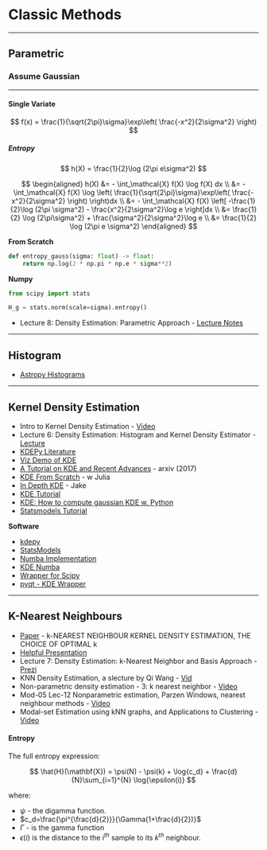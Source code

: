 # Classic Methods


---

## Parametric

### Assume Gaussian

---

#### Single Variate

$$
f(x) = \frac{1}{\sqrt{2\pi}\sigma}\exp\left( \frac{-x^2}{2\sigma^2} \right)
$$


##### Entropy

$$
h(X) = \frac{1}{2}\log (2\pi e\sigma^2)
$$



$$
\begin{aligned}
h(X) 
&= - \int_\mathcal{X} f(X) \log f(X) dx \\
&= - \int_\mathcal{X} f(X) \log \left( \frac{1}{\sqrt{2\pi}\sigma}\exp\left( \frac{-x^2}{2\sigma^2} \right) \right)dx \\
&= - \int_\mathcal{X} f(X)
\left[ -\frac{1}{2}\log (2\pi \sigma^2) - \frac{x^2}{2\sigma^2}\log e \right]dx \\
&= \frac{1}{2} \log (2\pi\sigma^2) + \frac{\sigma^2}{2\sigma^2}\log e \\
&= \frac{1}{2} \log (2\pi e \sigma^2)
\end{aligned}
$$






**From Scratch**

```python
def entropy_gauss(sigma: float) -> float:
    return np.log(2 * np.pi * np.e * sigma**2)
```

**Numpy**

```python
from scipy import stats

H_g = stats.norm(scale=sigma).entropy()
```


* Lecture 8: Density Estimation: Parametric Approach  - [Lecture Notes](http://faculty.washington.edu/yenchic/18W_425/Lec8_parametric.pdf)




---

## Histogram



* [Astropy Histograms](https://docs.astropy.org/en/stable/visualization/histogram.html)




---
## Kernel Density Estimation



* Intro to Kernel Density Estimation - [Video](https://www.youtube.com/watch?v=x5zLaWT5KPs)
* Lecture 6: Density Estimation: Histogram and Kernel Density Estimator - [Lecture](http://faculty.washington.edu/yenchic/18W_425/Lec6_hist_KDE.pdf)
* [KDEPy Literature](https://kdepy.readthedocs.io/en/latest/literature.html)
* [Viz Demo of KDE](https://mathisonian.github.io/kde/)
* [A Tutorial on KDE and Recent Advances](https://arxiv.org/pdf/1704.03924.pdf) - arxiv (2017)
* [KDE From Scratch](https://jduncstats.com/post/2019-03-16_kde-scratch/) - w Julia
* [In Depth KDE](https://jakevdp.github.io/PythonDataScienceHandbook/05.13-kernel-density-estimation.html) - Jake
* [KDE Tutorial](http://bebi103.caltech.edu.s3-website-us-east-1.amazonaws.com/2015/tutorials/r3_kde.html)
* [KDE: How to compute gaussian KDE w. Python](https://gsalvatovallverdu.gitlab.io/python/kernel_density_estimation/)
* [Statsmodels Tutorial](https://www.statsmodels.org/stable/examples/notebooks/generated/kernel_density.html)

**Software**

* [kdepy](https://kdepy.readthedocs.io/en/latest/)
* [StatsModels](https://www.statsmodels.org/stable/examples/notebooks/generated/kernel_density.html)
* [Numba Implementation](https://numba.pydata.org/numba-examples/examples/density_estimation/kernel/results.html)
* [KDE Numba](https://github.com/ablancha/kde_numba)
* [Wrapper for Scipy](https://github.com/DTOcean/dtocean-core/blob/578129d52ecb0a6bc02270fe3cad4d6083c1da0a/dtocean_core/utils/stats.py)
* [pyqt - KDE Wrapper](https://github.com/sergeyfarin/pyqt-fit/blob/master/pyqt_fit/kde_methods.py)


---
## K-Nearest Neighbours






* [Paper](https://content.sciendo.com/view/journals/tmmp/50/1/article-p39.xml?language=en) - k-NEAREST NEIGHBOUR KERNEL DENSITY ESTIMATION, THE CHOICE OF OPTIMAL k
* [Helpful Presentation](http://www.cs.haifa.ac.il/~rita/ml_course/lectures_old/KNN.pdf)
* Lecture 7: Density Estimation: k-Nearest Neighbor and Basis Approach - [Prezi](http://faculty.washington.edu/yenchic/18W_425/Lec7_knn_basis.pdf)
* KNN Density Estimation, a slecture by Qi Wang - [Vid](https://www.youtube.com/watch?v=CG2Z8gaLDpA)
* Non-parametric density estimation - 3: k nearest neighbor - [Video](https://www.youtube.com/watch?v=GlZ8_rG3zXk)
* Mod-05 Lec-12 Nonparametric estimation, Parzen Windows, nearest neighbour methods - [Video](https://www.youtube.com/watch?v=esoVuEG-X1I)
* Modal-set Estimation using kNN graphs, and Applications to Clustering - [Video](https://www.youtube.com/watch?v=gKpTSmpejMg)



#### Entropy

The full entropy expression:

$$
\hat{H}(\mathbf{X}) =
\psi(N) -
\psi(k) +
\log{c_d} +
\frac{d}{N}\sum_{i=1}^{N}
\log{\epsilon(i)}
$$

where:
* $\psi$ - the digamma function.
* $c_d=\frac{\pi^{\frac{d}{2}}}{\Gamma(1+\frac{d}{2})}$
* $\Gamma$ - is the gamma function
* $\epsilon(i)$ is the distance to the $i^{th}$ sample to its $k^{th}$ neighbour.